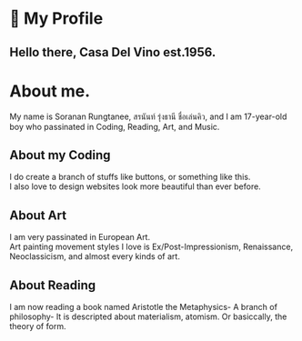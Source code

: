 # :boy: My Profile 
## Hello there, Casa Del Vino est.1956.

# About me.
My name is Soranan Rungtanee, สรนันท์ รุ่งธานี ชื่อเล่นคิว, and  I am 17-year-old boy who passinated in Coding, Reading, Art, and Music.

## About my Coding
I do create a branch of stuffs like buttons, or something like this. <br>
I also love to design websites look more beautiful than ever before.
## About Art
I am very passinated in European Art. <br>
Art painting movement styles I love is Ex/Post-Impressionism, Renaissance, Neoclassicism, and almost every kinds of art.
## About Reading
I am now reading a book named Aristotle the Metaphysics- A branch of philosophy- It is descripted about materialism, atomism. Or basiccally, the theory of form.
